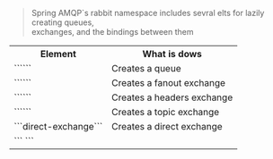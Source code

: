 > Spring AMQP`s rabbit namespace includes sevral elts for lazily creating queues,  
exchanges, and the bindings between them  

<table>
  <tr>
    <th>Element</th><th>What is dows</th>
  </tr>
  <tr>
    <td>
    ```<queue>```  
    </td>
    <td>Creates a queue</td>
  </tr>
  <tr>
    <td>```<fanout-exchange>```</td>
    <td>Creates a fanout exchange</td>
  </tr>  
  <tr>
    <td>```<header-exchange>```</td>
    <td>Creates a headers exchange</td>
  </tr>
  <tr>
    <td>```<topic-exchange>```</td>
    <td>Creates a topic exchange</td>
  </tr>
  <tr>
    <td>```direct-exchange```</td>
    <td>Creates a direct exchange</td>
  </tr>  
  <tr>
    <td>```<bindings> <binding/> </bindings>```</td>
    <td></td>
  </tr>    

</table>
